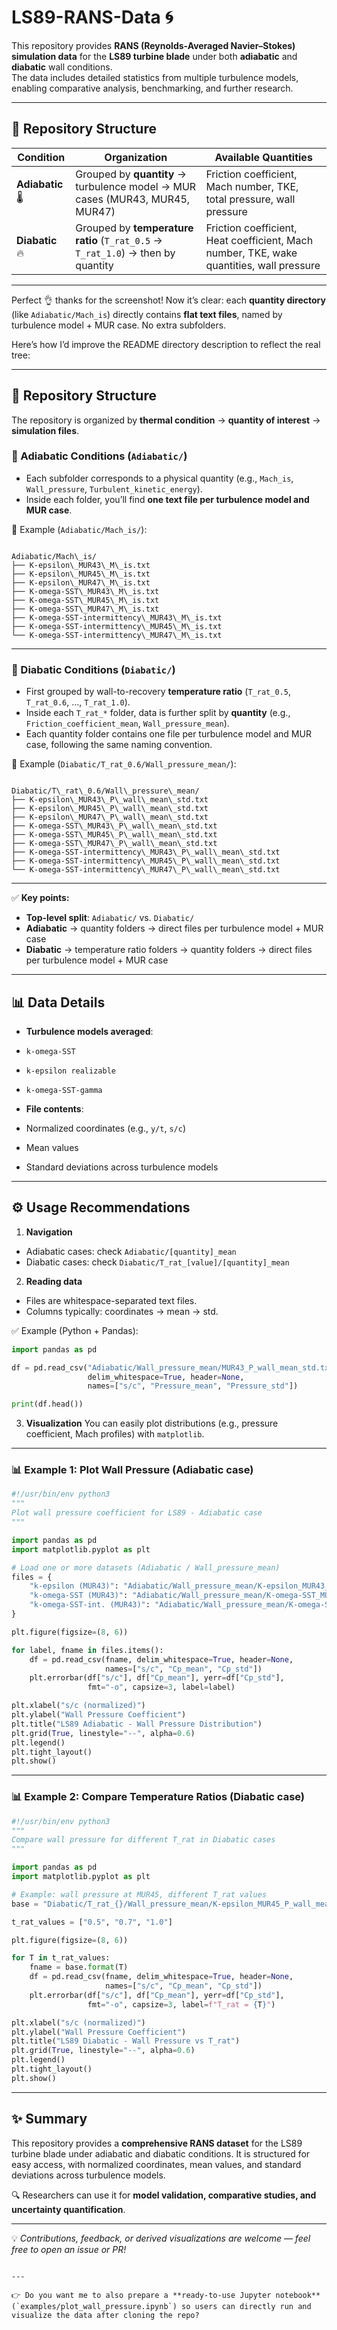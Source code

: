 # LS89-RANS-Data 🌀

This repository provides **RANS (Reynolds-Averaged Navier–Stokes) simulation data** for the **LS89 turbine blade** under both **adiabatic** and **diabatic** wall conditions.  
The data includes detailed statistics from multiple turbulence models, enabling comparative analysis, benchmarking, and further research.

---

## 📂 Repository Structure

| Condition   | Organization | Available Quantities |
|-------------|--------------|-----------------------|
| **Adiabatic** 🌡️ | Grouped by **quantity** → turbulence model → MUR cases (MUR43, MUR45, MUR47) | Friction coefficient, Mach number, TKE, total pressure, wall pressure |
| **Diabatic** 🔥 | Grouped by **temperature ratio** (`T_rat_0.5` → `T_rat_1.0`) → then by quantity | Friction coefficient, Heat coefficient, Mach number, TKE, wake quantities, wall pressure |

---
Perfect 👌 thanks for the screenshot! Now it’s clear: each **quantity directory** (like `Adiabatic/Mach_is`) directly contains **flat text files**, named by turbulence model + MUR case. No extra subfolders.

Here’s how I’d improve the README directory description to reflect the real tree:

---

## 📂 Repository Structure

The repository is organized by **thermal condition** → **quantity of interest** → **simulation files**.

### 🔹 Adiabatic Conditions (`Adiabatic/`)

- Each subfolder corresponds to a physical quantity (e.g., `Mach_is`, `Wall_pressure`, `Turbulent_kinetic_energy`).
- Inside each folder, you’ll find **one text file per turbulence model and MUR case**.

📁 Example (`Adiabatic/Mach_is/`):
```

Adiabatic/Mach\_is/
├── K-epsilon\_MUR43\_M\_is.txt
├── K-epsilon\_MUR45\_M\_is.txt
├── K-epsilon\_MUR47\_M\_is.txt
├── K-omega-SST\_MUR43\_M\_is.txt
├── K-omega-SST\_MUR45\_M\_is.txt
├── K-omega-SST\_MUR47\_M\_is.txt
├── K-omega-SST-intermittency\_MUR43\_M\_is.txt
├── K-omega-SST-intermittency\_MUR45\_M\_is.txt
└── K-omega-SST-intermittency\_MUR47\_M\_is.txt

```

---

### 🔹 Diabatic Conditions (`Diabatic/`)

- First grouped by wall-to-recovery **temperature ratio** (`T_rat_0.5`, `T_rat_0.6`, …, `T_rat_1.0`).
- Inside each `T_rat_*` folder, data is further split by **quantity** (e.g., `Friction_coefficient_mean`, `Wall_pressure_mean`).
- Each quantity folder contains one file per turbulence model and MUR case, following the same naming convention.

📁 Example (`Diabatic/T_rat_0.6/Wall_pressure_mean/`):
```

Diabatic/T\_rat\_0.6/Wall\_pressure\_mean/
├── K-epsilon\_MUR43\_P\_wall\_mean\_std.txt
├── K-epsilon\_MUR45\_P\_wall\_mean\_std.txt
├── K-epsilon\_MUR47\_P\_wall\_mean\_std.txt
├── K-omega-SST\_MUR43\_P\_wall\_mean\_std.txt
├── K-omega-SST\_MUR45\_P\_wall\_mean\_std.txt
├── K-omega-SST\_MUR47\_P\_wall\_mean\_std.txt
├── K-omega-SST-intermittency\_MUR43\_P\_wall\_mean\_std.txt
├── K-omega-SST-intermittency\_MUR45\_P\_wall\_mean\_std.txt
└── K-omega-SST-intermittency\_MUR47\_P\_wall\_mean\_std.txt

```

---

✅ **Key points:**
- **Top-level split**: `Adiabatic/` vs. `Diabatic/`
- **Adiabatic** → quantity folders → direct files per turbulence model + MUR case
- **Diabatic** → temperature ratio folders → quantity folders → direct files per turbulence model + MUR case

---

## 📊 Data Details

- **Turbulence models averaged**:
- `k-omega-SST`
- `k-epsilon realizable`
- `k-omega-SST-gamma`

- **File contents**:
- Normalized coordinates (e.g., `y/t`, `s/c`)
- Mean values  
- Standard deviations across turbulence models

---

## ⚙️ Usage Recommendations

1. **Navigation**  
 - Adiabatic cases: check `Adiabatic/[quantity]_mean`  
 - Diabatic cases: check `Diabatic/T_rat_[value]/[quantity]_mean`

2. **Reading data**  
 - Files are whitespace-separated text files.  
 - Columns typically: coordinates → mean → std.  

 ✅ Example (Python + Pandas):  
 ```python
 import pandas as pd

 df = pd.read_csv("Adiabatic/Wall_pressure_mean/MUR43_P_wall_mean_std.txt",
                  delim_whitespace=True, header=None,
                  names=["s/c", "Pressure_mean", "Pressure_std"])

 print(df.head())
````

3. **Visualization**
   You can easily plot distributions (e.g., pressure coefficient, Mach profiles) with `matplotlib`.

---

### 📊 Example 1: Plot Wall Pressure (Adiabatic case)

```python
#!/usr/bin/env python3
"""
Plot wall pressure coefficient for LS89 - Adiabatic case
"""

import pandas as pd
import matplotlib.pyplot as plt

# Load one or more datasets (Adiabatic / Wall_pressure_mean)
files = {
    "k-epsilon (MUR43)": "Adiabatic/Wall_pressure_mean/K-epsilon_MUR43_P_wall_mean_std.txt",
    "k-omega-SST (MUR43)": "Adiabatic/Wall_pressure_mean/K-omega-SST_MUR43_P_wall_mean_std.txt",
    "k-omega-SST-int. (MUR43)": "Adiabatic/Wall_pressure_mean/K-omega-SST-intermittency_MUR43_P_wall_mean_std.txt",
}

plt.figure(figsize=(8, 6))

for label, fname in files.items():
    df = pd.read_csv(fname, delim_whitespace=True, header=None,
                     names=["s/c", "Cp_mean", "Cp_std"])
    plt.errorbar(df["s/c"], df["Cp_mean"], yerr=df["Cp_std"],
                 fmt="-o", capsize=3, label=label)

plt.xlabel("s/c (normalized)")
plt.ylabel("Wall Pressure Coefficient")
plt.title("LS89 Adiabatic - Wall Pressure Distribution")
plt.grid(True, linestyle="--", alpha=0.6)
plt.legend()
plt.tight_layout()
plt.show()
```

---

### 📊 Example 2: Compare Temperature Ratios (Diabatic case)

```python
#!/usr/bin/env python3
"""
Compare wall pressure for different T_rat in Diabatic cases
"""

import pandas as pd
import matplotlib.pyplot as plt

# Example: wall pressure at MUR45, different T_rat values
base = "Diabatic/T_rat_{}/Wall_pressure_mean/K-epsilon_MUR45_P_wall_mean_std.txt"

t_rat_values = ["0.5", "0.7", "1.0"]

plt.figure(figsize=(8, 6))

for T in t_rat_values:
    fname = base.format(T)
    df = pd.read_csv(fname, delim_whitespace=True, header=None,
                     names=["s/c", "Cp_mean", "Cp_std"])
    plt.errorbar(df["s/c"], df["Cp_mean"], yerr=df["Cp_std"],
                 fmt="-o", capsize=3, label=f"T_rat = {T}")

plt.xlabel("s/c (normalized)")
plt.ylabel("Wall Pressure Coefficient")
plt.title("LS89 Diabatic - Wall Pressure vs T_rat")
plt.grid(True, linestyle="--", alpha=0.6)
plt.legend()
plt.tight_layout()
plt.show()
```

---



## ✨ Summary

This repository provides a **comprehensive RANS dataset** for the LS89 turbine blade under adiabatic and diabatic conditions.
It is structured for easy access, with normalized coordinates, mean values, and standard deviations across turbulence models.

🔍 Researchers can use it for **model validation, comparative studies, and uncertainty quantification**.

---

💡 *Contributions, feedback, or derived visualizations are welcome — feel free to open an issue or PR!*

```

---

👉 Do you want me to also prepare a **ready-to-use Jupyter notebook** (`examples/plot_wall_pressure.ipynb`) so users can directly run and visualize the data after cloning the repo?
```

